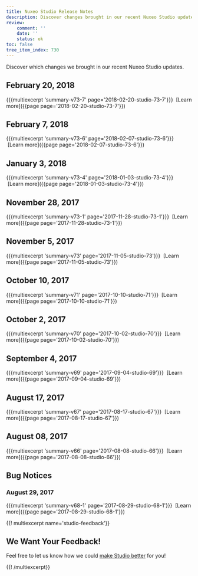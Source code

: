 ```yaml
---
title: Nuxeo Studio Release Notes
description: Discover changes brought in our recent Nuxeo Studio updates.
review:
    comment: ''
    date: ''
    status: ok
toc: false
tree_item_index: 730
---
```


Discover which changes we brought in our recent Nuxeo Studio updates.

## February 20, 2018
{{{multiexcerpt 'summary-v73-7' page='2018-02-20-studio-73-7'}}}
<i class="fa fa-long-arrow-right" aria-hidden="true"></i>&nbsp;[Learn more]({{page page='2018-02-20-studio-73-7'}})

## February 7, 2018
{{{multiexcerpt 'summary-v73-6' page='2018-02-07-studio-73-6'}}}
<i class="fa fa-long-arrow-right" aria-hidden="true"></i>&nbsp;[Learn more]({{page page='2018-02-07-studio-73-6'}})

## January 3, 2018
{{{multiexcerpt 'summary-v73-4' page='2018-01-03-studio-73-4'}}}
<i class="fa fa-long-arrow-right" aria-hidden="true"></i>&nbsp;[Learn more]({{page page='2018-01-03-studio-73-4'}})

## November 28, 2017
{{{multiexcerpt 'summary-v73-1' page='2017-11-28-studio-73-1'}}}
<i class="fa fa-long-arrow-right" aria-hidden="true"></i>&nbsp;[Learn more]({{page page='2017-11-28-studio-73-1'}})

## November 5, 2017
{{{multiexcerpt 'summary-v73' page='2017-11-05-studio-73'}}}
<i class="fa fa-long-arrow-right" aria-hidden="true"></i>&nbsp;[Learn more]({{page page='2017-11-05-studio-73'}})

## October 10, 2017
{{{multiexcerpt 'summary-v71' page='2017-10-10-studio-71'}}}
<i class="fa fa-long-arrow-right" aria-hidden="true"></i>&nbsp;[Learn more]({{page page='2017-10-10-studio-71'}})

## October 2, 2017
{{{multiexcerpt 'summary-v70' page='2017-10-02-studio-70'}}}
<i class="fa fa-long-arrow-right" aria-hidden="true"></i>&nbsp;[Learn more]({{page page='2017-10-02-studio-70'}})

## September 4, 2017
{{{multiexcerpt 'summary-v69' page='2017-09-04-studio-69'}}}
<i class="fa fa-long-arrow-right" aria-hidden="true"></i>&nbsp;[Learn more]({{page page='2017-09-04-studio-69'}})

## August 17, 2017
{{{multiexcerpt 'summary-v67' page='2017-08-17-studio-67'}}}
<i class="fa fa-long-arrow-right" aria-hidden="true"></i>&nbsp;[Learn more]({{page page='2017-08-17-studio-67'}})

## August 08, 2017
{{{multiexcerpt 'summary-v66' page='2017-08-08-studio-66'}}}
<i class="fa fa-long-arrow-right" aria-hidden="true"></i>&nbsp;[Learn more]({{page page='2017-08-08-studio-66'}})

## Bug Notices

### August 29, 2017
{{{multiexcerpt 'summary-v68-1' page='2017-08-29-studio-68-1'}}}
<i class="fa fa-long-arrow-right" aria-hidden="true"></i>&nbsp;[Learn more]({{page page='2017-08-29-studio-68-1'}})

{{! multiexcerpt name='studio-feedback'}}

## We Want Your Feedback!
Feel free to let us know how we could <a href="https://portal.prodpad.com/eb062eda-6d54-11e7-8513-22000a2145da" target="_blank">make Studio better</a> for you!

{{! /multiexcerpt}}
